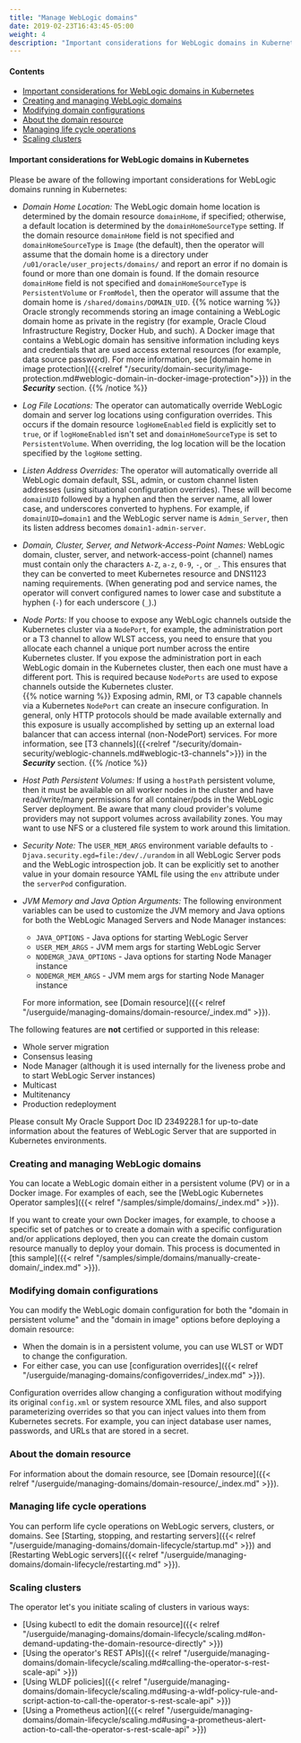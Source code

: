 ```yaml
---
title: "Manage WebLogic domains"
date: 2019-02-23T16:43:45-05:00
weight: 4
description: "Important considerations for WebLogic domains in Kubernetes."
---
```


#### Contents

* [Important considerations for WebLogic domains in Kubernetes](#important-considerations-for-weblogic-domains-in-kubernetes)
* [Creating and managing WebLogic domains](#creating-and-managing-weblogic-domains)
* [Modifying domain configurations](#modifying-domain-configurations)
* [About the domain resource](#about-the-domain-resource)
* [Managing life cycle operations](#managing-life-cycle-operations)
* [Scaling clusters](#scaling-clusters)

#### Important considerations for WebLogic domains in Kubernetes

Please be aware of the following important considerations for WebLogic domains running in Kubernetes:

* _Domain Home Location:_ The WebLogic domain home location is determined by the domain resource `domainHome`, if specified; otherwise, a default location is determined by the `domainHomeSourceType` setting. If the domain resource `domainHome` field is not specified
  and `domainHomeSourceType` is `Image` (the default), then the operator will
  assume that the domain home is a directory under `/u01/oracle/user_projects/domains/` and report an error if no domain is found
  or more than one domain is found.  If the domain resource `domainHome` field is not specified and `domainHomeSourceType` is `PersistentVolume` or `FromModel`, then the operator will
  assume that the domain home is `/shared/domains/DOMAIN_UID`.
  {{% notice warning %}}
  Oracle strongly recommends storing an image containing a WebLogic domain home
  as private in the registry (for example, Oracle Cloud Infrastructure Registry, Docker Hub, and such).
  A Docker image that contains a WebLogic domain has sensitive information including
  keys and credentials that are used access external resources (for example, data source password).
  For more information, see
  [domain home in image protection]({{<relref "/security/domain-security/image-protection.md#weblogic-domain-in-docker-image-protection">}})
  in the ***Security*** section.
  {{% /notice %}}

* _Log File Locations:_ The operator can automatically override WebLogic domain and server log locations using
  configuration overrides.  This occurs if the domain resource `logHomeEnabled` field is explicitly set to `true`, or if `logHomeEnabled` isn't set
  and `domainHomeSourceType` is set to `PersistentVolume`.   When overriding, the log location will be the location specified by the `logHome` setting.

* _Listen Address Overrides:_  The operator will automatically override all WebLogic domain default,
  SSL, admin, or custom channel listen addresses (using situational configuration overrides).  These will become `domainUID` followed by a
  hyphen and then the server name, all lower case, and underscores converted to hyphens.  For example, if `domainUID=domain1` and
  the WebLogic server name is `Admin_Server`, then its listen address becomes `domain1-admin-server`.

* _Domain, Cluster, Server, and Network-Access-Point Names:_ WebLogic domain, cluster, server, and network-access-point (channel)
  names must contain only the characters `A-Z`, `a-z`, `0-9`, `-`, or `_`.  This ensures that they can be converted to
  meet Kubernetes resource and DNS1123 naming requirements.  (When generating pod and service names, the operator will convert
  configured names to lower case and substitute a hyphen (`-`) for each underscore (`_`).)

* _Node Ports:_ If you choose to expose any WebLogic channels outside the Kubernetes cluster via a `NodePort`, for example, the
  administration port or a T3 channel to allow WLST access, you need to ensure that you allocate each channel a
  unique port number across the entire Kubernetes cluster.  If you expose the administration port in each WebLogic domain in
  the Kubernetes cluster, then each one must have a different port.  This is required because `NodePorts` are used to
  expose channels outside the Kubernetes cluster.  
  {{% notice warning %}}
  Exposing admin, RMI, or T3 capable channels via a Kubernetes `NodePort`
  can create an insecure configuration. In general, only HTTP protocols should be made available externally and this exposure
  is usually accomplished by setting up an external load balancer that can access internal (non-NodePort) services.
  For more information, see [T3 channels]({{<relref "/security/domain-security/weblogic-channels.md#weblogic-t3-channels">}})
  in the ***Security*** section.
  {{% /notice %}}

* _Host Path Persistent Volumes:_ If using a `hostPath` persistent volume, then it must be available on all worker nodes in the cluster and have read/write/many permissions for all container/pods in the WebLogic Server deployment.  Be aware
  that many cloud provider's volume providers may not support volumes across availability zones.  You may want to use NFS or a clustered file system to work around this limitation.

* _Security Note:_ The `USER_MEM_ARGS` environment variable defaults to `-Djava.security.egd=file:/dev/./urandom` in all WebLogic Server pods and the WebLogic introspection job. It can be explicitly set to another value in your domain resource YAML file using the `env` attribute under the `serverPod` configuration.

* _JVM Memory and Java Option Arguments:_ The following environment variables can be used to customize the JVM memory and Java options for both the WebLogic Managed Servers and Node Manager instances:
 
    * `JAVA_OPTIONS` - Java options for starting WebLogic Server
    * `USER_MEM_ARGS` - JVM mem args for starting WebLogic Server
    * `NODEMGR_JAVA_OPTIONS` - Java options for starting Node Manager instance
    * `NODEMGR_MEM_ARGS` - JVM mem args for starting Node Manager instance
    
    For more information, see [Domain resource]({{< relref "/userguide/managing-domains/domain-resource/_index.md" >}}).

The following features are **not** certified or supported in this release:

* Whole server migration
* Consensus leasing
* Node Manager (although it is used internally for the liveness probe and to start WebLogic Server instances)
* Multicast
* Multitenancy
* Production redeployment

Please consult My Oracle Support Doc ID 2349228.1 for up-to-date information about the features of WebLogic Server that are supported in Kubernetes environments.


### Creating and managing WebLogic domains

You can locate a WebLogic domain either in a persistent volume (PV) or in a Docker image.
For examples of each, see the [WebLogic Kubernetes Operator samples]({{< relref "/samples/simple/domains/_index.md" >}}).

If you want to create your own Docker images, for example, to choose a specific set of patches or to create a domain
with a specific configuration and/or applications deployed, then you can create the domain custom resource
manually to deploy your domain.  This process is documented in [this
sample]({{< relref "/samples/simple/domains/manually-create-domain/_index.md" >}}).

### Modifying domain configurations

You can modify the WebLogic domain configuration for both the "domain in persistent volume" and the "domain in image" options before deploying a domain resource:

* When the domain is in a persistent volume, you can use WLST or WDT to change the configuration.
* For either case, you can use [configuration overrides]({{< relref "/userguide/managing-domains/configoverrides/_index.md" >}}).   

Configuration overrides allow changing a configuration without modifying its original `config.xml` or system resource XML files, and also support parameterizing overrides so that you can inject values into them from Kubernetes secrets.   For example, you can inject database user names, passwords, and URLs that are stored in a secret.

### About the domain resource

For information about the domain resource, see [Domain resource]({{< relref "/userguide/managing-domains/domain-resource/_index.md" >}}).

### Managing life cycle operations

You can perform life cycle operations on WebLogic servers, clusters, or domains.
See [Starting, stopping, and restarting servers]({{< relref "/userguide/managing-domains/domain-lifecycle/startup.md" >}}) and [Restarting WebLogic servers]({{< relref "/userguide/managing-domains/domain-lifecycle/restarting.md" >}}).

### Scaling clusters

The operator let's you initiate scaling of clusters in various ways:

* [Using kubectl to edit the domain resource]({{< relref "/userguide/managing-domains/domain-lifecycle/scaling.md#on-demand-updating-the-domain-resource-directly" >}})
* [Using the operator's REST APIs]({{< relref "/userguide/managing-domains/domain-lifecycle/scaling.md#calling-the-operator-s-rest-scale-api" >}})
* [Using WLDF policies]({{< relref "/userguide/managing-domains/domain-lifecycle/scaling.md#using-a-wldf-policy-rule-and-script-action-to-call-the-operator-s-rest-scale-api" >}})
* [Using a Prometheus action]({{< relref "/userguide/managing-domains/domain-lifecycle/scaling.md#using-a-prometheus-alert-action-to-call-the-operator-s-rest-scale-api" >}})
